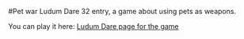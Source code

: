 #Pet war
Ludum Dare 32 entry, a game about using pets as weapons.

You can play it here:
[Ludum Dare page for the game](http://ludumdare.com/compo/ludum-dare-32/?action=preview&uid=13321)

